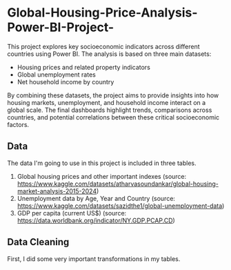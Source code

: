 # Global-Housing-Price-Analysis-Power-BI-Project-

This project explores key socioeconomic indicators across different countries using Power BI.
The analysis is based on three main datasets:

- Housing prices and related property indicators
- Global unemployment rates
- Net household income by country

By combining these datasets, the project aims to provide insights into how housing markets, unemployment, and household income interact on a global scale. The final dashboards highlight trends, comparisons across countries, and potential correlations between these critical socioeconomic factors.

## Data

The data I'm going to use in this project is included in three tables.
1. Global housing prices and other important indexes (source: https://www.kaggle.com/datasets/atharvasoundankar/global-housing-market-analysis-2015-2024)
2. Unemployment data by Age, Year and Country (source: https://www.kaggle.com/datasets/sazidthe1/global-unemployment-data)
3. GDP per capita (current US$) (source: https://data.worldbank.org/indicator/NY.GDP.PCAP.CD)

## Data Cleaning

First, I did some very important transformations in my tables. 


